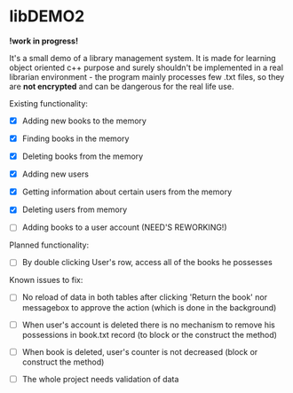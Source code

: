 

# libDEMO2  

**!work in progress!**

It's a small demo of a library management system. It is made for learning object oriented c++ purpose and surely shouldn't be implemented in a real librarian environment - the program mainly processes few .txt files, so they are **not encrypted** and can be dangerous for the real life use. 

Existing functionality:

- [x] Adding new books to the memory
- [x] Finding books in the memory
- [x] Deleting books from the memory
- [x] Adding new users
- [x] Getting information about certain users from the memory
- [x] Deleting users from memory

- [ ] Adding books to a user account (NEED'S REWORKING!)

Planned functionality:

- [ ] By double clicking User's row, access all of the books he possesses 

Known issues to fix:

- [ ] No reload of data in both tables after clicking 'Return the book' nor messagebox to approve the action (which is done in the background) 

- [ ] When user's account is deleted there is no mechanism to remove his possessions in book.txt record (to block or the construct the method)

- [ ] When book is deleted, user's counter is not decreased (block or construct the method)

- [ ] The whole project needs validation of data

  
